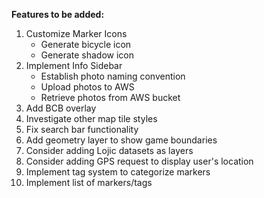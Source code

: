 **Features to be added:**
1. Customize Marker Icons
   - Generate bicycle icon
   - Generate shadow icon
2. Implement Info Sidebar
   - Establish photo naming convention
   - Upload photos to AWS
   - Retrieve photos from AWS bucket
3. Add BCB overlay
4. Investigate other map tile styles
5. Fix search bar functionality
6. Add geometry layer to show game boundaries
7. Consider adding Lojic datasets as layers
8. Consider adding GPS request to display user's location
9. Implement tag system to categorize markers
10. Implement list of markers/tags

